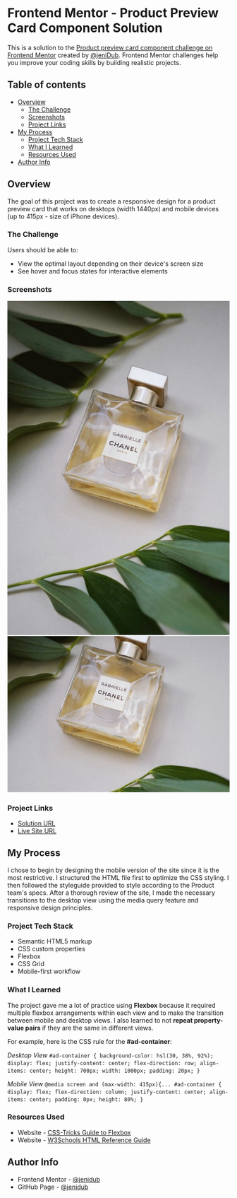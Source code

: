 # Frontend Mentor - Product Preview Card Component Solution
This is a solution to the [Product preview card component challenge on Frontend Mentor](https://www.frontendmentor.io/challenges/product-preview-card-component-GO7UmttRfa) created by [@jeniDub](https://github.com/jenidub). Frontend Mentor challenges help you improve your coding skills by building realistic projects.

## Table of contents
- [Overview](#overview)
  - [The Challenge](#the-challenge)
  - [Screenshots](#screenshot)
  - [Project Links](#links)
- [My Process](#my-process)
  - [Project Tech Stack](#built-with)
  - [What I Learned](#what-i-learned)
  - [Resources Used](#useful-resources)
- [Author Info](#author)

## Overview
The goal of this project was to create a responsive design for a product preview card that works on desktops (width 1440px) and mobile devices (up to 415px - size of iPhone devices).
### The Challenge
Users should be able to:
- View the optimal layout depending on their device's screen size
- See hover and focus states for interactive elements

### Screenshots
![Desktop Screen View](./images/image-product-desktop.jpg)
![Mobile Screen View](./images/image-product-mobile.jpg)
### Project Links
- [Solution URL](https://github.com/jenidub/product-preview-card)
- [Live Site URL](https://jenidub.github.io/product-preview-card/)

## My Process
I chose to begin by designing the mobile version of the site since it is the most restrictive. I structured the HTML file first to optimize the CSS styling. I then followed the styleguide provided to style according to the Product team's specs. After a thorough review of the site, I made the necessary transitions to the desktop view using the media query feature and responsive design principles.
### Project Tech Stack
- Semantic HTML5 markup
- CSS custom properties
- Flexbox
- CSS Grid
- Mobile-first workflow

### What I Learned
The project gave me a lot of practice using **Flexbox** because it required multiple flexbox arrangements within each view and to make the transition between mobile and desktop views. I also learned to not **repeat property-value pairs** if they are the same in different views. 

For example, here is the CSS rule for the **#ad-container**:

*Desktop View*
`#ad-container {
  background-color: hsl(30, 38%, 92%);
  display: flex;
  justify-content: center;
  flex-direction: row;
  align-items: center;
  height: 700px;
  width: 1000px;
  padding: 20px;
}`

*Mobile View*
`@media screen and (max-width: 415px){...
  #ad-container {
    display: flex;
    flex-direction: column;
    justify-content: center;
    align-items: center;
    padding: 0px;
    height: 80%;
}`

### Resources Used
- Website - [CSS-Tricks Guide to Flexbox](https://css-tricks.com/snippets/css/a-guide-to-flexbox/)
- Website - [W3Schools HTML Reference Guide](https://www.w3schools.com/html/)

## Author Info
- Frontend Mentor - [@jenidub](https://www.frontendmentor.io/profile/jenidub)
- GitHub Page - [@jenidub](https://github.com/jenidub)

